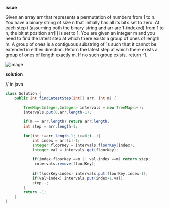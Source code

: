 **issue**

Given an array arr that represents a permutation of numbers from 1 to n. You have a binary string of size n that initially has all its bits set to zero.
At each step i (assuming both the binary string and arr are 1-indexed) from 1 to n, the bit at position arr[i] is set to 1. You are given an integer m and you need to find the latest step at which there exists a group of ones of length m. A group of ones is a contiguous substring of 1s such that it cannot be extended in either direction.
Return the latest step at which there exists a group of ones of length exactly m. If no such group exists, return -1.


![image](https://user-images.githubusercontent.com/48666611/117671397-b8242080-b1e3-11eb-96d3-3a0f7db6fc7f.png)


**solution**

//  in java

```java
class Solution {
    public int findLatestStep(int[] arr, int m) {
        
        TreeMap<Integer,Integer> intervals = new TreeMap<>();
        intervals.put(0,arr.length-1);
        
        if(m == arr.length) return arr.length;
        int step = arr.length-1;
        
        for(int i=arr.length-1; i>=0;i--){
            int index = arr[i]-1;
            Integer floorKey = intervals.floorKey(index);
            Integer val = intervals.get(floorKey);
            
            if(index-floorKey ==m || val-index ==m) return step;
             intervals.remove(floorKey);
            
            if(floorKey<index) intervals.put(floorKey,index-1);
            if(val>index) intervals.put(index+1,val); 
            step--;
        }
        return -1;
    }
}
```
